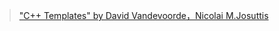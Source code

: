 > ["C++ Templates" by David Vandevoorde，Nicolai M.Josuttis](http://ultra.sdk.free.fr/docs/DxO/C%2B%2B%20Templates%20The%20Complete%20Guide.pdf)
> 